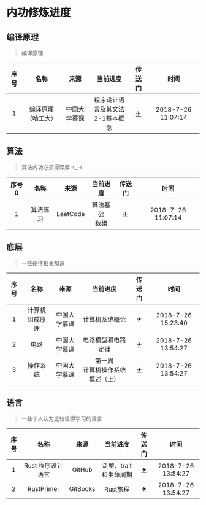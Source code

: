 # 内功修炼进度

## 编译原理 
> 编译原理

|序号|名称|来源|当前进度|传送门|时间|
|:---:|:---:|:---:|:---:|:---:|:---:|
|1|编译原理（哈工大）|中国大学慕课|程序设计语言及其文法<br>2-1基本概念|[✈](https://www.icourse163.org/learn/HIT-1002123007?tid=1002655021#/learn/content?type=detail&id=1003771333&sm=1)|2018-7-26 11:07:14|

## 算法
> 算法内功必须得深厚→_→

|序号0|名称|来源|当前进度|传送门|时间|
|:---:|:---:|:---:|:---:|:---:|:---:|
|1|算法练习|LeetCode|算法基础<br>数组|[✈](https://leetcode-cn.com/explore/interview/card/top-interview-questions-easy/1/array/29/)|2018-7-26 11:07:14|

## 底层
> 一些硬件相关知识

|序号|名称|来源|当前进度|传送门|时间|
|:---:|:---:|:---:|:---:|:---:|:---:|
|1|计算机组成原理|中国大学慕课|计算机系统概论|[✈](https://www.icourse163.org/learn/HIT-309001?tid=360004#/learn/content?type=detail&id=854160&cid=943774&replay=true)|2018-7-26 15:23:40|
|2|电路|中国大学慕课|电路模型和电路定律|[✈](https://www.icourse163.org/learn/XJTU-47024?tid=1002791005#/learn/content?type=detail&id=1003839534)|2018-7-26 13:54:27|
|3|操作系统|中国大学慕课|第一周<br>计算机操作系统概述（上）|[✈](https://www.icourse163.org/learn/NJU-1001571004?tid=1002784135#/learn/content?type=detail&id=1004022003)|2018-7-26 13:54:27|

## 语言
> 一些个人认为比较值得学习的语言

|序号|名称|来源|当前进度|传送门|时间|
|:---:|:---:|:---:|:---:|:---:|:---:|
|1|Rust 程序设计语言|GitHub|泛型、trait 和生命周期|[✈](https://kaisery.github.io/trpl-zh-cn/ch10-00-generics.html#a泛型trait-和生命周期)|2018-7-26 13:54:27|
|2|RustPrimer|GitBooks|Rust旅程|[✈](https://rustcc.gitbooks.io/rustprimer/content/quickstart/rust-travel.html)|2018-7-26 13:54:27|
